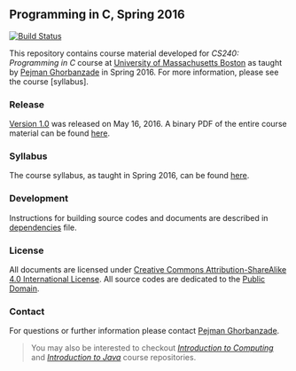 ## Programming in C, Spring 2016
[![Build Status](https://travis-ci.org/ghorbanzade/UMB-CS240-2016S.svg?branch=master)](https://travis-ci.org/ghorbanzade/UMB-CS240-2016S)

This repository contains course material developed for *CS240: Programming in C* course at [University of Massachusetts Boston] as taught by [Pejman Ghorbanzade] in Spring 2016.
For more information, please see the course [syllabus].

### Release
[Version 1.0] was released on May 16, 2016.
A binary PDF of the entire course material can be found [here](https://github.com/ghorbanzade/UMB-CS240-2016S/releases/download/v1.0/course-material.pdf).

### Syllabus
The course syllabus, as taught in Spring 2016, can be found [here](https://github.com/ghorbanzade/UMB-CS240-2016S/blob/master/src/main/md/syllabus.md).

### Development
Instructions for building source codes and documents are described in [dependencies] file.

### License
All documents are licensed under [Creative Commons Attribution-ShareAlike 4.0 International License].
All source codes are dedicated to the [Public Domain].

### Contact
For questions or further information please contact [Pejman Ghorbanzade].

> You may also be interested to checkout _[Introduction to Computing]_ and _[Introduction to Java]_ course repositories.

[University of Massachusetts Boston]: http://www.umb.edu
[Pejman Ghorbanzade]: http://www.ghorbanzade.com
[Version 1.0]: https://github.com/ghorbanzade/UMB-CS240-2016S/releases/tag/v1.0
[dependencies]: https://github.com/ghorbanzade/UMB-CS240-2016S/blob/master/src/main/md/dependencies.md
[Creative Commons Attribution-ShareAlike 4.0 International License]: https://github.com/ghorbanzade/UMB-CS240-2016S/blob/master/LICENSE
[Public Domain]: http://en.wikipedia.org/wiki/Public_Domain
[Introduction to Computing]: https://github.com/ghorbanzade/UMB-CS110-2015S
[Introduction to Java]: https://github.com/ghorbanzade/UMB-CS114-2015F
